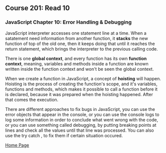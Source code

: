 ## **Course 201: Read 10**

### **JavaScript Chapter 10: Error Handling & Debugging**
JavaScript interpreter accesses one statement line at a time. When a satatement need information from another function, it **stacks** the new function of top of the old one, then it keeps doing that until it reaches the return statement, which brings the interpreter to the previous calling code. 

There is one **global context**, and every function has its own **function context**, meaning, variables and methods inside a function are known written inside the function context and won't be seen the global context.

When we create a function in JavaScript, a concept of **hoisting** will happen. Hoisting is the process of creating the function's scope, and it's variables, functions and methods, which makes it possible to call a function before it is declared, because it was prepared when the hoisting happened. After that comes the execution.

There are different approaches to fix bugs in JavaScript, you can use the error objects that appear in the console, or you can use the console logs to log some information in order to conclude what went wrong with the code, or you can use something called debugging, by putting breaking points at lines and check all the values until that line was processed. You can also use the try catch , to fix them if certain situation occured.


[Home Page](README.md)